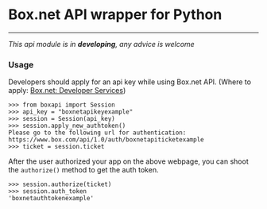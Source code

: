 # Box.net API wrapper for Python #
---

*This api module is in **developing**, any advice is welcome*

### Usage

Developers should apply for an api key while using Box.net API. (Where to apply: [Box.net: Developer Services](https://www.box.com/developers/services))

	>>> from boxapi import Session
	>>> api_key = "boxnetapikeyexample"
	>>> session = Session(api_key)
	>>> session.apply_new_authtoken()
	Please go to the following url for authentication: https://www.box.com/api/1.0/auth/boxnetapiticketexample
	>>> ticket = session.ticket

After the user authorized your app on the above webpage, you can shoot the `authorize()` method to get the auth token.

	>>> session.authorize(ticket)
	>>> session.auth_token
	'boxnetauthtokenexample'
